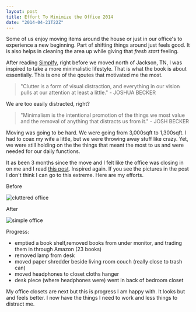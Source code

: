 ```yaml
---
layout: post
title: Effort To Minimize the Office 2014
date: "2014-04-21T22Z"
---
```


Some of us enjoy moving items around the house or just in our office's to experience a new beginning. Part of shifting things around just feels good. It is also helps in cleaning the area up while giving that _fresh start_ feeling.

After reading [Simplfy](http://www.amazon.com/Simplify-Joshua-Becker-ebook/dp/B006431ADS/ref=sr_1_1?ie=UTF8&qid=1398046399&sr=8-1&keywords=simplify), right before we moved north of Jackson, TN, I was inspired to take a more minimalistic lifestyle. That is what the book is about essentially. This is one of the qoutes that motivated me the most.

> "Clutter is a form of visual distraction, and everything in our vision pulls at our attention at least a little." - JOSHUA BECKER

We are too easily distracted, right?

> "Minimalism is the intentional promotion of the things we most value and the removal of anything that distracts us from it." - JOSH BECKER

Moving was going to be hard. We were going from 3,000sqft to 1,300sqft. I had to coax my wife a little, but we were throwing away stuff like crazy. Yet, we were still holding on the the things that meant the most to us and were needed for our daily functions.

It as been 3 months since the move and I felt like the office was closing in on me and I read [this post](http://danabyers.com/2012/09/13/decluttered-office-before-after-pics/). Inspired again. If you see the pictures in the post I don't think I can go to this extreme. Here are my efforts.

Before

![cluttered office](/content/images/2014/Apr/7D6aUdxi_gSFvJxXJnmnXDE7QO8T8_EkJCwMMxrOuZw.jpg)

After

![simple office](/content/images/2014/Apr/42K9XmYdIc71jgZ0H7ykxa96M5o9-rDbhWZb1f4Aito.jpg)

Progress:

- emptied a book shelf,removed books from under monitor, and trading them in through Amazon (23 books)
- removed lamp from desk
- moved paper shredder beside living room couch (really close to trash can)
- moved headphones to closet cloths hanger
- desk piece (where headphones were) went in back of bedroom closet

My office closets are next but this is progress I am happy with. It looks but and feels better. I now have the things I need to work and less things to distract me.
